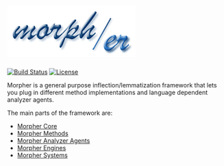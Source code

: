 # ![Morpher](docs/images/morpher.png "Morpher")

[![Build Status](https://img.shields.io/circleci/project/github/szgabsz91/morpher/master.svg)](https://circleci.com/gh/szgabsz91/workflows/morpher)
[![License](https://img.shields.io/github/license/szgabsz91/morpher.svg)](https://github.com/szgabsz91/morpher/blob/master/LICENSE)

Morpher is a general purpose inflection/lemmatization framework that lets you plug in different method implementations
and language dependent analyzer agents.

The main parts of the framework are:

* [Morpher Core](morpher-core)
* [Morpher Methods](morpher-methods)
* [Morpher Analyzer Agents](morpher-analyzer-agents)
* [Morpher Engines](morpher-engines)
* [Morpher Systems](morpher-systems)
